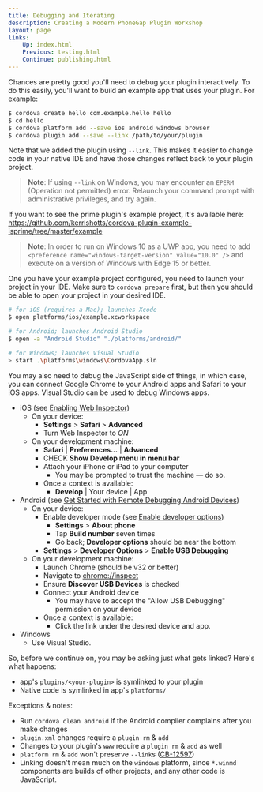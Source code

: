 ```yaml
---
title: Debugging and Iterating
description: Creating a Modern PhoneGap Plugin Workshop
layout: page
links:
    Up: index.html
    Previous: testing.html
    Continue: publishing.html
---
```


Chances are pretty good you'll need to debug your plugin interactively. To do this easily, you'll want to build an example app that uses your plugin. For example:

```bash
$ cordova create hello com.example.hello hello
$ cd hello
$ cordova platform add --save ios android windows browser
$ cordova plugin add --save --link /path/to/your/plugin
```

Note that we added the plugin using `--link`. This makes it easier to change code in your native IDE and have those changes reflect back to your plugin project.

> **Note**: If using `--link` on Windows, you may encounter an `EPERM` (Operation not permitted) error. Relaunch your command prompt with administrative privileges, and try again.

If you want to see the prime plugin's example project, it's available here: <https://github.com/kerrishotts/cordova-plugin-example-isprime/tree/master/example>

> **Note**: In order to run on Windows 10 as a UWP app, you need to add `<preference name="windows-target-version" value="10.0" />` and execute on a version of Windows with Edge 15 or better.

One you have your example project configured, you need to launch your project in your IDE. Make sure to `cordova prepare` first, but then you should be able to open your project in your desired IDE.

```bash
# for iOS (requires a Mac); launches Xcode
$ open platforms/ios/example.xcworkspace

# for Android; launches Android Studio
$ open -a "Android Studio" "./platforms/android/"

# for Windows; launches Visual Studio
> start .\platforms\windows\CordovaApp.sln
```

You may also need to debug the JavaScript side of things, in which case, you can connect Google Chrome to your Android apps and Safari to your iOS apps. Visual Studio can be used to debug Windows apps.

* iOS (see [Enabling Web Inspector](https://developer.apple.com/library/content/documentation/AppleApplications/Conceptual/Safari_Developer_Guide/GettingStarted/GettingStarted.html))
    * On your device:
        * **Settings** > **Safari** > **Advanced**
        * Turn Web Inspector to _ON_
    * On your development machine:
        * **Safari** \| **Preferences...** \| **Advanced**
        * CHECK **Show Develop menu in menu bar**
        * Attach your iPhone or iPad to your computer
            * You may be prompted to trust the machine &mdash; do so.
        * Once a context is available:
            * **Develop** \| Your device \| App
* Android (see [Get Started with Remote Debugging Android Devices](https://developers.google.com/web/tools/chrome-devtools/remote-debugging/))
    * On your device:
        * Enable developer mode (see [Enable developer options](https://developer.android.com/studio/debug/dev-options.html))
            * **Settings** > **About phone**
            * Tap **Build number** seven times
            * Go back; **Developer options** should be near the bottom
        * **Settings** > **Developer Options** > **Enable USB Debugging**
    * On your development machine:
        * Launch Chrome (should be v32 or better)
        * Navigate to [chrome://inspect](chrome://inspect)
        * Ensure **Discover USB Devices** is checked
        * Connect your Android device
            * You may have to accept the "Allow USB Debugging" permission on your device
        * Once a context is available:
            * Click the link under the desired device and app.
* Windows
    * Use Visual Studio.

So, before we continue on, you may be asking just what gets linked? Here's what happens:

* app's `plugins/<your-plugin>` is symlinked to your plugin
* Native code is symlinked in app's `platforms/`

Exceptions &amp; notes:
* Run `cordova clean android` if the Android compiler complains after you make changes
* `plugin.xml` changes require a `plugin rm` &amp; `add`
* Changes to your plugin's `www` require a `plugin rm` &amp; `add` as well
* `platform rm` &amp; `add` won't preserve `--link`s ([CB-12597](https://issues.apache.org/jira/browse/CB-12597))
* Linking doesn't mean much on the `windows` platform, since `*.winmd` components are builds of other projects, and any other code is JavaScript.



